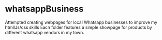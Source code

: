 # whatsappBusiness
Attempted creating webpages for local Whatsapp businesses to improve my html/Js/css skills
Each folder features a simple showpage for products by different whatsapp vendors in my town.

